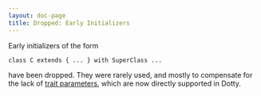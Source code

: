 ```yaml
---
layout: doc-page
title: Dropped: Early Initializers
---
```


Early initializers of the form

    class C extends { ... } with SuperClass ...

have been dropped. They were rarely used, and mostly to compensate for the lack of
[trait parameters](../trait-parameters.md), which are now directly supported in Dotty.

